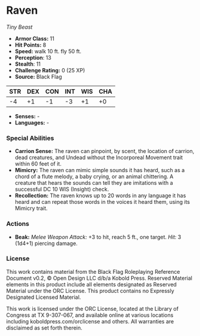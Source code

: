 # Raven

*Tiny* *Beast*

- **Armor Class:** 11
- **Hit Points:** 8 
- **Speed:** walk 10 ft. fly 50 ft.
- **Perception**: 13
- **Stealth**: 11
- **Challenge Rating:** 0 (25 XP)
- **Source:** Black Flag

| STR | DEX | CON | INT | WIS | CHA |
| --- | --- | --- | --- | --- | --- |
| -4 | +1 | -1 | -3 | +1 | +0 |

- **Senses:** -
- **Languages:** -

### Special Abilities

- **Carrion Sense:** The raven can pinpoint, by scent, the location of carrion, dead creatures, and Undead without the Incorporeal Movement trait within 60 feet of it.
- **Mimicry:** The raven can mimic simple sounds it has heard, such as a chord of a flute melody, a baby crying, or an animal chittering. A creature that hears the sounds can tell they are imitations with a successful DC 10 WIS (Insight) check.
- **Recollection:** The raven knows up to 20 words in any language it has heard and can repeat those words in the voices it heard them, using its Mimicry trait.

### Actions

- **Beak:** _Melee Weapon Attack:_ +3 to hit, reach 5 ft., one target. _Hit:_ 3 (1d4+1) piercing damage.


### License

This work contains material from the Black Flag Roleplaying Reference Document v0.2, © Open Design LLC d/b/a Kobold Press. Reserved Material elements in this product include all elements designated as Reserved Material under the ORC License. This product contains no Expressly Designated Licensed Material.

This work is licensed under the ORC License, located at the Library of Congress at TX 9-307-067, and available online at various locations including koboldpress.com/orclicense and others. All warranties are disclaimed as set forth therein.
